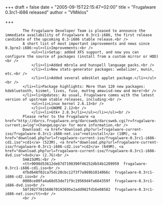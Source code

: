 
+++
draft = false
date = "2005-09-15T22:15:47+02:00"
title = "Frugalware 0.3rc1-i686 released"
author = "VMiklos"

+++

            The Frugalware Developer Team is pleased to announce the immediate availability of Frugalware 0.3rc1-i686, the first release candidate of the upcoming 0.3-i686 stable release.<br />
            A short list of most important improvements and news since 0.3pre2-i686:<ul><li>Improvements:<br />
                <ul><li>Setup: added XFS support, and now you can configure the source of packages (install from a custom mirror or HDD)<br />
                </li><li>Added mbrola and hunspell language packs.<br />
                </li><li>New stats-generator packages: webalizer, munin, etc.<br />
                </li><li>Added several adesklet applet package.</li></ul><br />
            </li><li>Package highlights: More than 120 new packages: kdebluetooth, kismet, lives, fuse, muttng amavisd-new and more!<br />
            </li><li>Updates: As usual, Frugalware comes with the latest version of upstream stable releases, including:<br />
                <ul><li>Linux kernel 2.6.13<br />
                </li><li>GNOME 2.12<br />
                </li><li>Gtk+ 2.8.3</li></ul></li></ul><br />
            Please refer to the Frugalware <a href="http://darcs.frugalware.org/darcsweb/darcsweb.cgi?r=frugalware-current;a=log">ChangeLog</a> for more information.<br />
            Download: <a href="download.php?url=frugalware-current-iso/frugalware-0.3rc1-i686-net.iso">netinstall</a> (18M), <a href="download.php?url=frugalware-current-iso/frugalware-0.3rc1-i686-cd1.iso">cd1</a> (523M), <a href="download.php?url=frugalware-current-iso/frugalware-0.3rc1-i686-cd2.iso">cd2</a> (649M), <a href="download.php?url=frugalware-current-iso/frugalware-0.3rc1-i686-dvd.iso">dvd</a> (2.7G)<br />
            SHA1SUMS:<br />
            <tt>9098d53612de87d7198390f46252db54b1289959  frugalware-0.3rc1-i686-cd1.iso<br />
            4fbd648f02ca75dc20cbc12f3f7a969b10140b6c  frugalware-0.3rc1-i686-cd2.iso<br />
            0008ce00fa4a68d53de71f9c19569d4fa664359f  frugalware-0.3rc1-i686-dvd.iso<br />
            58f392f701560670192695e2add982fd16e08582  frugalware-0.3rc1-i686-net.iso</tt><br />
            <br />
            
        